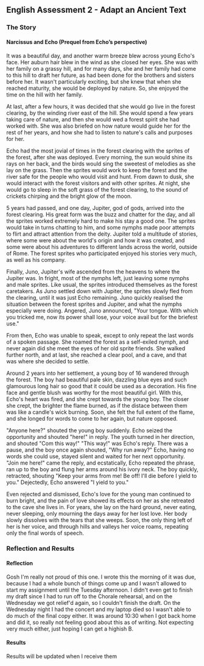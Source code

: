 <body>
  <h2>English Assessment 2 - Adapt an Ancient Text</h2>
  <h3>The Story</h3>
  <h4>Narcissus and Echo (Prequel from Echo’s perspective)</h4>
  <p>It was a beautiful day, and another warm breeze blew across young Echo's face. Her auburn hair blew in the wind as she closed her eyes. She was with her family on a grassy hill, and for many days, she and her family had come to this hill to draft her future, as had been done for the brothers and sisters before her. It wasn't particularly exciting, but she knew that when she reached maturity, she would be deployed by nature. So, she enjoyed the time on the hill with her family.</p>
  <p>At last, after a few hours, it was decided that she would go live in the forest clearing, by the winding river east of the hill. She would spend a few years taking care of nature, and then she would wed a forest spirit she had worked with. She was also briefed on how nature would guide her for the rest of her years, and how she had to listen to nature's calls and purposes for her.</p>
  <p>Echo had the most jovial of times in the forest clearing with the sprites of the forest, after she was deployed. Every morning, the sun would shine its rays on her back, and the birds would sing the sweetest of melodies as she lay on the grass. Then the sprites would work to keep the forest and the river safe for the people who would visit and hunt. From dawn to dusk, she would interact with the forest visitors and with other sprites. At night, she would go to sleep in the soft grass of the forest clearing, to the sound of crickets chirping and the bright glow of the moon.</p>
  <p>5 years had passed, and one day, Jupiter, god of gods, arrived into the forest clearing. His great form was the buzz and chatter for the day, and all the sprites worked extremely hard to make his stay a good one. The sprites would take in turns chatting to him, and some nymphs made poor attempts to flirt and attract attention from the deity. Jupiter told a multitude of stories, where some were about the world's origin and how it was created, and some were about his adventures to different lands across the world, outside of Rome. The forest sprites who participated enjoyed his stories very much, as well as his company.</p>
  <p>Finally, Juno, Jupiter's wife ascended from the heavens to where the Jupiter was. In fright, most of the nymphs left, just leaving some nymphs and male sprites. Like usual, the sprites introduced themselves as the forest caretakers. As Juno settled down with Jupiter, the sprites slowly fled from the clearing, until it was just Echo remaining. Juno quickly realised the situation between the forest sprites and Jupiter, and what the nymphs especially were doing. Angered, Juno announced, "Your tongue. With which you tricked me, now its power shall lose, your voice avail but for the briefest use."</p>
  <p>From then, Echo was unable to speak, except to only repeat the last words of a spoken passage. She roamed the forest as a self-exiled nymph, and never again did she meet the eyes of her old sprite friends. She walked further north, and at last, she reached a clear pool, and a cave, and that was where she decided to settle.</p>
  <p>Around 2 years into her settlement, a young boy of 16 wandered through the forest. The boy had beautiful pale skin, dazzling blue eyes and such glamourous long hair so good that it could be used as a decoration. His fine face and gentle blush was worthy for the most beautiful girl. With this, Echo's heart was fired, and she crept towards the young boy. The closer she crept, the brighter the flame burned, as if the distace between them was like a candle's wick burning. Soon, she felt the full extent of the flame, and she longed for words to come to her again, but nature opposed.</p>
  <p>"Anyone here?" shouted the young boy suddenly. Echo seized the opportunity and shouted "here!" in reply. The youth turned in her direction, and shouted "Com this way!" "This way!" was Echo's reply. There was a pause, and the boy once again shouted, "Why run away?" Echo, having no words she could use, stayed silent and waited for her next opportunity. "Join me here!" came the reply, and ecstatically, Echo repeated the phrase, ran up to the boy and flung her arms around his ivory neck. The boy quickly, retracted, shouting "Keep your arms from me! Be off! I'll die before I yield to you." Dejectedly, Echo answered "I yield to you."</p>
  <p>Even rejected and dismissed, Echo's love for the young man continued to burn bright, and the pain of love showed its effects on her as she retreated to the cave she lives in. For years, she lay on the hard ground, never eating, never sleeping, only mourning the days away for her lost love. Her body slowly dissolves with the tears that she weeps. Soon, the only thing left of her is her voice, and through hills and valleys her voice roams, repeating only the final words of speech.</p>
  <h3>Reflection and Results</h3>
  <h4>Reflection</h4>
  <p>Gosh I'm really not proud of this one. I wrote this the morning of it was due, because I had a whole bunch of things come up and I wasn't allowed to start my assignment until the Tuesday afternoon. I didn't even get to finish my draft since I had to run off to the Chorale rehearsal, and on the Wednesday we got relief'd again, so I couldn't finish the draft. On the Wednesday night I had the concert and my laptop died so I wasn't able to do much of the final copy either. It was around 10:30 when I got back home and did it, so really not feeling good about this as of writing. Not expecting very much either, just hoping I can get a highish B.</p>
  <h4>Results</h4>
  <p>Results will be updated when I receive them</p>
</body>
